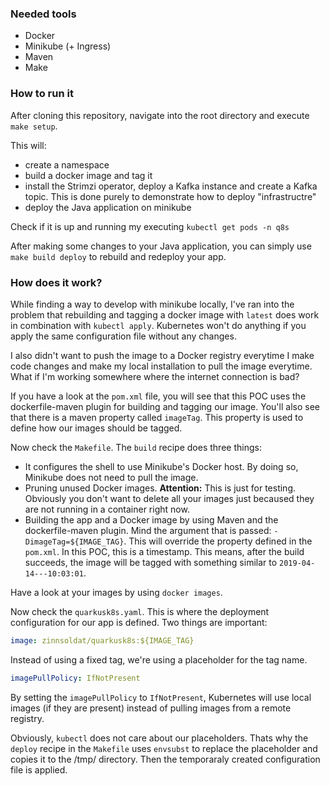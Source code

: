### Needed tools

* Docker
* Minikube (+ Ingress)
* Maven
* Make

### How to run it

After cloning this repository, navigate into the root directory and execute `make setup`.

This will:
* create a namespace 
* build a docker image and tag it
* install the Strimzi operator, deploy a Kafka instance and create a Kafka topic.
This is done purely to demonstrate how to deploy "infrastructre"
* deploy the Java application on minikube

Check if it is up and running my executing `kubectl get pods -n q8s`

After making some changes to your Java application, you can simply use `make build deploy` to rebuild 
and redeploy your app.

### How does it work?
While finding a way to develop with minikube locally, I've ran into the problem that
rebuilding and tagging a docker image with `latest` does work in combination with
`kubectl apply`. Kubernetes won't do anything if you apply the same configuration file without any changes.

I also didn't want to push the image to a Docker registry everytime I make code changes and make my local
installation to pull the image everytime. What if I'm working somewhere where the internet connection is bad?

If you have a look at the `pom.xml` file, you will see that this POC uses the dockerfile-maven
plugin for building and tagging our image. You'll also see that there is a maven property called `imageTag`.
This property is used to define how our images should be tagged.

Now check the `Makefile`. The `build` recipe does three things:

* It configures the shell to use Minikube's Docker host. By doing so, Minikube does not need to pull the image.
* Pruning unused Docker images. **Attention:** This is just for testing. Obviously you don't want to delete all your images
just becaused they are not running in a container right now.
* Building the app and a Docker image by using Maven and the dockerfile-maven plugin. Mind the argument that is passed: 
`-DimageTag=${IMAGE_TAG}`. This will override the property defined in the `pom.xml`. In this POC, this is a timestamp. 
This means, after the build succeeds, the image will be tagged with something similar to `2019-04-14---10:03:01`.

Have a look at your images by using `docker images`.

Now check the `quarkusk8s.yaml`. This is where the deployment configuration for our app is defined. Two things are important:
```yaml
image: zinnsoldat/quarkusk8s:${IMAGE_TAG}
```
Instead of using a fixed tag, we're using a placeholder for the tag name.

```yaml
imagePullPolicy: IfNotPresent
```
By setting the `imagePullPolicy` to `IfNotPresent`, Kubernetes will use local images (if they are present) instead of
pulling images from a remote registry.

Obviously, `kubectl` does not care about our placeholders. Thats why the `deploy` recipe in the `Makefile` uses `envsubst`
to replace the placeholder and copies it to the /tmp/ directory. Then the temporaraly created configuration file is applied.



